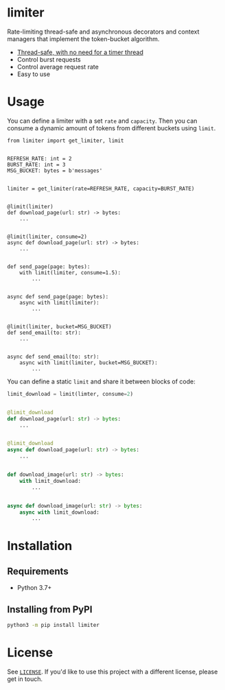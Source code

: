 # limiter

Rate-limiting thread-safe and asynchronous decorators and context managers that implement the token-bucket algorithm.

 - [Thread-safe, with no need for a timer thread](https://en.wikipedia.org/wiki/Generic_cell_rate_algorithm)
 - Control burst requests
 - Control average request rate
 - Easy to use

# Usage
You can define a limiter with a set `rate` and `capacity`. Then you can consume a dynamic amount of tokens from different buckets using `limit`.
```python3
from limiter import get_limiter, limit


REFRESH_RATE: int = 2
BURST_RATE: int = 3
MSG_BUCKET: bytes = b'messages'


limiter = get_limiter(rate=REFRESH_RATE, capacity=BURST_RATE)


@limit(limiter)
def download_page(url: str) -> bytes:
    ...


@limit(limiter, consume=2)
async def download_page(url: str) -> bytes:
    ...


def send_page(page: bytes):
    with limit(limiter, consume=1.5):
        ...


async def send_page(page: bytes):
    async with limit(limiter):
        ...


@limit(limiter, bucket=MSG_BUCKET)
def send_email(to: str):
    ...


async def send_email(to: str):
    async with limit(limiter, bucket=MSG_BUCKET):
        ...
```

You can define a static `limit` and share it between blocks of code:
```python
limit_download = limit(limter, consume=2)


@limit_download
def download_page(url: str) -> bytes:
    ...


@limit_download
async def download_page(url: str) -> bytes:
    ...


def download_image(url: str) -> bytes:
    with limit_download:
        ...


async def download_image(url: str) -> bytes:
    async with limit_download:
        ...
```

# Installation
## Requirements
 - Python 3.7+
 
## Installing from PyPI
```bash
python3 -m pip install limiter
```

# License

See [`LICENSE`](/LICENSE). If you'd like to use this project with a different license, please get in touch.
